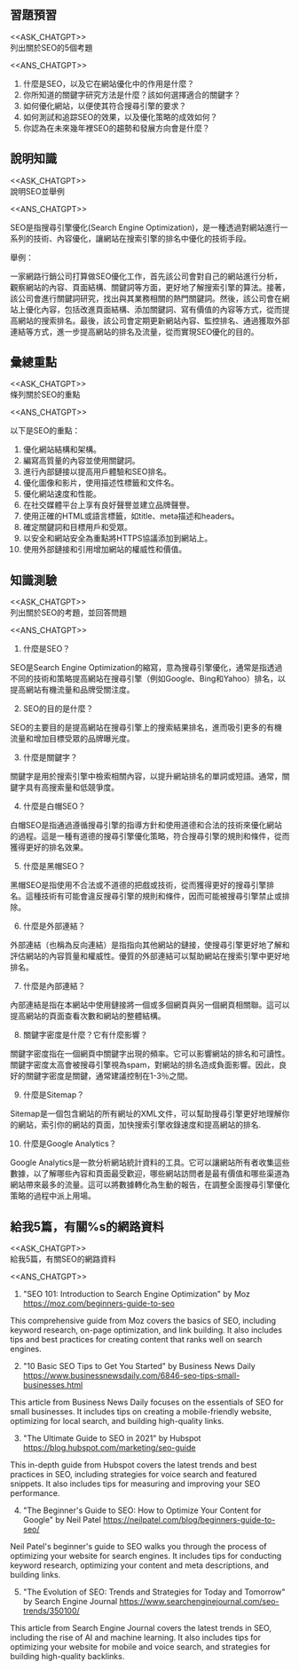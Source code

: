 ## 習題預習
<<ASK_CHATGPT>>  
列出關於SEO的5個考題  
  
<<ANS_CHATGPT>>  


1. 什麼是SEO，以及它在網站優化中的作用是什麼？
2. 你所知道的關鍵字研究方法是什麼？該如何選擇適合的關鍵字？
3. 如何優化網站，以便使其符合搜尋引擎的要求？
4. 如何測試和追踪SEO的效果，以及優化策略的成效如何？
5. 你認為在未來幾年裡SEO的趨勢和發展方向會是什麼？  

## 說明知識
<<ASK_CHATGPT>>  
說明SEO並舉例  
  
<<ANS_CHATGPT>>  


SEO是指搜尋引擎優化(Search Engine Optimization)，是一種透過對網站進行一系列的技術、內容優化，讓網站在搜索引擎的排名中優化的技術手段。

舉例：

一家網路行銷公司打算做SEO優化工作，首先該公司會對自己的網站進行分析，觀察網站的內容、頁面結構、關鍵詞等方面，更好地了解搜索引擎的算法。接著，該公司會進行關鍵詞研究，找出與其業務相關的熱門關鍵詞。然後，該公司會在網站上優化內容，包括改進頁面結構、添加關鍵詞、寫有價值的內容等方式，從而提高網站的搜索排名。最後，該公司會定期更新網站內容、監控排名、通過獲取外部連結等方式，進一步提高網站的排名及流量，從而實現SEO優化的目的。  

## 彙總重點
<<ASK_CHATGPT>>  
條列關於SEO的重點  
  
<<ANS_CHATGPT>>  


以下是SEO的重點：

1. 優化網站結構和架構。
2. 編寫高質量的內容並使用關鍵詞。
3. 進行內部鏈接以提高用戶體驗和SEO排名。
4. 優化圖像和影片，使用描述性標籤和文件名。
5. 優化網站速度和性能。
6. 在社交媒體平台上享有良好聲譽並建立品牌聲譽。
7. 使用正確的HTML或語言標籤，如title、meta描述和headers。
8. 確定關鍵詞和目標用戶和受眾。
9. 以安全和網站安全為重點將HTTPS協議添加到網站上。
10. 使用外部鏈接和引用增加網站的權威性和價值。  

## 知識測驗
<<ASK_CHATGPT>>  
列出關於SEO的考題，並回答問題  
  
<<ANS_CHATGPT>>  


1. 什麼是SEO？

SEO是Search Engine Optimization的縮寫，意為搜尋引擎優化，通常是指透過不同的技術和策略提高網站在搜尋引擎（例如Google、Bing和Yahoo）排名，以提高網站有機流量和品牌受關注度。

2. SEO的目的是什麼？

SEO的主要目的是提高網站在搜尋引擎上的搜索結果排名，進而吸引更多的有機流量和增加目標受眾的品牌曝光度。

3. 什麼是關鍵字？

關鍵字是用於搜索引擎中檢索相關內容，以提升網站排名的單詞或短語。通常，關鍵字具有高搜索量和低競爭度。

4. 什麼是白帽SEO？

白帽SEO是指通過遵循搜尋引擎的指導方針和使用道德和合法的技術來優化網站的過程。這是一種有道德的搜尋引擎優化策略，符合搜尋引擎的規則和條件，從而獲得更好的排名效果。

5. 什麼是黑帽SEO？

黑帽SEO是指使用不合法或不道德的把戲或技術，從而獲得更好的搜尋引擎排名。這種技術有可能會違反搜尋引擎的規則和條件，因而可能被搜尋引擎禁止或排除。

6. 什麼是外部連結？

外部連結（也稱為反向連結）是指指向其他網站的鏈接，使搜尋引擎更好地了解和評估網站的內容質量和權威性。優質的外部連結可以幫助網站在搜索引擎中更好地排名。

7. 什麼是內部連結？

內部連結是指在本網站中使用鏈接將一個或多個網頁與另一個網頁相關聯。這可以提高網站的頁面查看次數和網站的整體結構。

8. 關鍵字密度是什麼？它有什麼影響？

關鍵字密度指在一個網頁中關鍵字出現的頻率。它可以影響網站的排名和可讀性。關鍵字密度太高會被搜尋引擎視為spam，對網站的排名造成負面影響。因此，良好的關鍵字密度是關鍵，通常建議控制在1-3％之間。

9. 什麼是Sitemap？

Sitemap是一個包含網站的所有網址的XML文件，可以幫助搜尋引擎更好地理解你的網站，索引你的網站的頁面，加快搜索引擎收錄速度和提高網站的排名.

10. 什麼是Google Analytics？

Google Analytics是一款分析網站統計資料的工具。它可以讓網站所有者收集這些數據，以了解哪些內容和頁面最受歡迎，哪些網站訪問者是最有價值和哪些渠道為網站帶來最多的流量。這可以將數據轉化為生動的報告，在調整全面搜尋引擎優化策略的過程中派上用場。  

## 給我5篇，有關%s的網路資料
<<ASK_CHATGPT>>  
給我5篇，有關SEO的網路資料  
  
<<ANS_CHATGPT>>  


1. "SEO 101: Introduction to Search Engine Optimization" by Moz
https://moz.com/beginners-guide-to-seo

This comprehensive guide from Moz covers the basics of SEO, including keyword research, on-page optimization, and link building. It also includes tips and best practices for creating content that ranks well on search engines.

2. "10 Basic SEO Tips to Get You Started" by Business News Daily
https://www.businessnewsdaily.com/6846-seo-tips-small-businesses.html

This article from Business News Daily focuses on the essentials of SEO for small businesses. It includes tips on creating a mobile-friendly website, optimizing for local search, and building high-quality links.

3. "The Ultimate Guide to SEO in 2021" by Hubspot
https://blog.hubspot.com/marketing/seo-guide

This in-depth guide from Hubspot covers the latest trends and best practices in SEO, including strategies for voice search and featured snippets. It also includes tips for measuring and improving your SEO performance.

4. "The Beginner's Guide to SEO: How to Optimize Your Content for Google" by Neil Patel
https://neilpatel.com/blog/beginners-guide-to-seo/

Neil Patel's beginner's guide to SEO walks you through the process of optimizing your website for search engines. It includes tips for conducting keyword research, optimizing your content and meta descriptions, and building links.

5. "The Evolution of SEO: Trends and Strategies for Today and Tomorrow" by Search Engine Journal
https://www.searchenginejournal.com/seo-trends/350100/

This article from Search Engine Journal covers the latest trends in SEO, including the rise of AI and machine learning. It also includes tips for optimizing your website for mobile and voice search, and strategies for building high-quality backlinks.  

